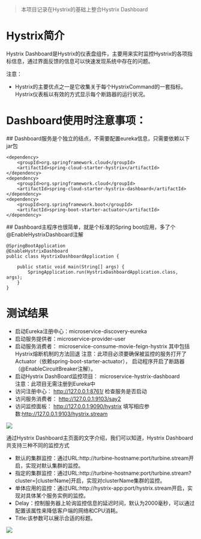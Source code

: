 > 本项目记录在Hystrix的基础上整合Hystrix Dashboard

# Hystrix简介

Hystrix Dashboard是Hystrix的仪表盘组件，主要用来实时监控Hystrix的各项指标信息，通过界面反馈的信息可以快速发现系统中存在的问题。

注意： 
- Hystrix的主要优点之一是它收集关于每个HystrixCommand的一套指标。Hystrix仪表板以有效的方式显示每个断路器的运行状况。


# Dashboard使用时注意事项：
## Dashboard服务是个独立的结点，不需要配置eureka信息，只需要依赖以下jar包

	<dependency>  
		<groupId>org.springframework.cloud</groupId>  
		<artifactId>spring-cloud-starter-hystrix</artifactId>  
	</dependency>  
	<dependency>  
		<groupId>org.springframework.cloud</groupId>  
		<artifactId>spring-cloud-starter-hystrix-dashboard</artifactId>  
	</dependency>  
	<dependency>  
		<groupId>org.springframework.boot</groupId>  
		<artifactId>spring-boot-starter-actuator</artifactId>  
	</dependency>  

## Dashboard主程序也很简单，就是个标准的Spring boot应用，多了个@EnableHystrixDashboard注解

	@SpringBootApplication  
	@EnableHystrixDashboard  
	public class HystrixDashboardApplication {  
		  
		public static void main(String[] args) {  
			SpringApplication.run(HystrixDashboardApplication.class, args);  
		}  
	}  

# 测试结果

- 启动Eureka注册中心：microservice-discovery-eureka
- 启动服务提供者：microservice-provider-user
- 启动服务消费者： microservice-consume-movie-feign-hystrix  其中包括Hystrix熔断机制的方法回退
注意：此项目必须要确保被监控的服务打开了Actuator（依赖spring-boot-starter-actuator），
启动程序开启了断路器（@EnableCircuitBreaker注解）。
- 启动Hystrix DashBoard监控项目： microservice-hystrix-dashboard  
注意：此项目无需注册到Eureka中
- 访问注册中心： http://127.0.0.1:8761/  检查服务是否启动
- 访问服务消费者： http://127.0.0.1:9103/say2
- 访问监控面板： http://127.0.0.1:9090/hystrix
   填写相应参数:http://127.0.0.1:9103/hystrix.stream

![](https://i.imgur.com/EmyEpOP.png)

通过Hystrix Dashboard主页面的文字介绍，我们可以知道，Hystrix Dashboard共支持三种不同的监控方式
- 默认的集群监控：通过URL:http://turbine-hostname:port/turbine.stream开启，实现对默认集群的监控。
- 指定的集群监控：通过URL:http://turbine-hostname:port/turbine.stream?cluster=[clusterName]开启，实现对clusterName集群的监控。
- 单体应用的监控：通过URL:http://hystrix-app:port/hystrix.stream开启，实现对具体某个服务实例的监控。
- Delay：控制服务器上轮询监控信息的延迟时间，默认为2000毫秒，可以通过配置该属性来降低客户端的网络和CPU消耗。
- Title:该参数可以展示合适的标题。


![](https://i.imgur.com/IkQefMc.png)